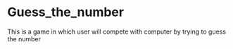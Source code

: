 # Guess_the_number
This is a game in which user will compete with computer by trying to guess the number

